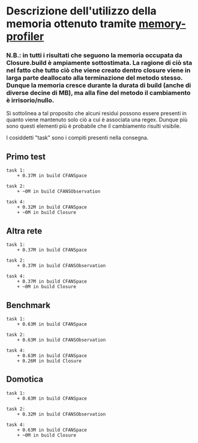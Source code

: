 # Descrizione dell'utilizzo della memoria ottenuto tramite [memory-profiler](https://pypi.org/project/memory-profiler/)

### N.B.: in tutti i risultati che seguono la memoria occupata da Closure.build è ampiamente sottostimata. La ragione di ciò sta nel fatto che tutto ciò che viene creato dentro closure viene in larga parte deallocato alla terminazione del metodo stesso. Dunque la memoria cresce durante la durata di build (anche di diverse decine di MB), ma alla fine del metodo il cambiamento è irrisorio/nullo.

Si sottolinea a tal proposito che alcuni residui possono essere presenti in quanto viene mantenuto solo ciò a cui è associata una regex. Dunque più sono questi elementi più è probabile che il cambiamento risulti visibile.

I cosiddetti "task" sono i compiti presenti nella consegna.

## Primo test
    task 1:
        + 0.37M in build CFANSpace

    task 2:
        + ~0M in build CFANSObservation

    task 4:
        + 0.32M in build CFANSpace
        + ~0M in build Closure


## Altra rete
    task 1:
        + 0.37M in build CFANSpace 
		
    task 2:
        + 0.37M in build CFANSObservation
	
    task 4:
        + 0.37M in build CFANSpace
        + ~0M in build Closure


## Benchmark
    task 1:
        + 0.63M in build CFANSpace
		
    task 2:
        + 0.63M in build CFANSObservation
	
    task 4:
        + 0.63M in build CFANSpace
        + 0.26M in build Closure


## Domotica
    task 1:
        + 0.63M in build CFANSpace
		
    task 2:
        + 0.32M in build CFANSObservation
	
    task 4:
        + 0.63M in build CFANSpace
        + ~0M in build Closure
